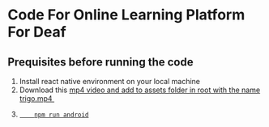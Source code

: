 # Code For Online Learning Platform For Deaf

## Prequisites before running the code

1. Install react native environment on your local machine
2. Download this <a href="https://drive.google.com/file/d/1En4Je8m_-5kAvIhNu0C5jxGmWL5vvLuo/view?usp=sharing"> mp4 video and add to assets folder in root with the name trigo.mp4
   <img src="">
3.  ``` 
        npm run android
    ```